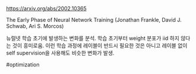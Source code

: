 https://arxiv.org/abs/2002.10365

The Early Phase of Neural Network Training (Jonathan Frankle, David J. Schwab, Ari S. Morcos)

뉴럴넷 학습 초기에 발생하는 변화를 분석. 학습 초기부터 weight 분포가 iid 하지 않다는 것이 흥미로움. 이런 학습 과정에 레이블이 반드시 필요한 것은 아니고 레이블 없이 self supervision을 사용해도 비슷한 변화가 발생.

#optimization